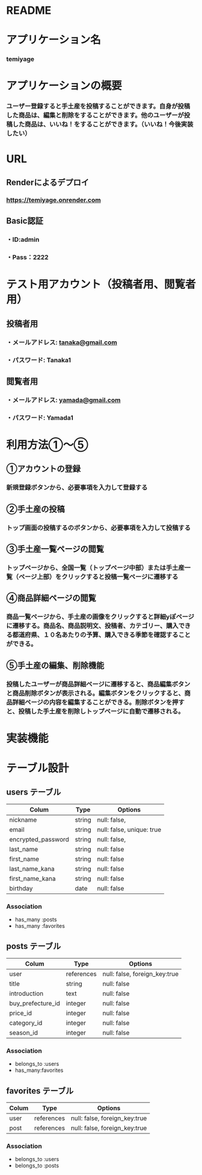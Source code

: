 # README

# アプリケーション名
### temiyage

# アプリケーションの概要
### ユーザー登録すると手土産を投稿することができます。自身が投稿した商品は、編集と削除をすることができます。他のユーザーが投稿した商品は、いいね！をすることができます。（いいね！今後実装したい）

# URL
## Renderによるデプロイ
### https://temiyage.onrender.com

## Basic認証
### ・ID:admin
### ・Pass：2222

# テスト用アカウント（投稿者用、閲覧者用）

## 投稿者用

### ・メールアドレス: tanaka@gmail.com
### ・パスワード: Tanaka1

## 閲覧者用

### ・メールアドレス: yamada@gmail.com
### ・パスワード: Yamada1

# 利用方法①〜⑤

## ①アカウントの登録
### 新規登録ボタンから、必要事項を入力して登録する

## ②手土産の投稿
### トップ画面の投稿するのボタンから、必要事項を入力して投稿する

## ③手土産一覧ページの閲覧
### トップページから、全国一覧（トップページ中部）または手土産一覧（ページ上部）をクリックすると投稿一覧ページに遷移する

## ④商品詳細ページの閲覧
### 商品一覧ページから、手土産の画像をクリックすると詳細yぽページに遷移する。商品名、商品説明文、投稿者、カテゴリー、購入できる都道府県、１０名あたりの予算、購入できる季節を確認することができる。

## ⑤手土産の編集、削除機能
### 投稿したユーザーが商品詳細ページに遷移すると、商品編集ボタンと商品削除ボタンが表示される。編集ボタンをクリックすると、商品詳細ページの内容を編集することができる。削除ボタンを押すと、投稿した手土産を削除しトップページに自動で遷移される。

# 実装機能



# テーブル設計

## users テーブル

| Colum                      | Type   | Options                  |
| -------------------------- | -----  | ------------------------ |
| nickname                   | string | null: false,             |
| email                      | string | null: false, unique: true|
| encrypted_password         | string | null: false,             |
| last_name                  | string | null: false              |
| first_name                 | string | null: false              |
| last_name_kana             | string | null: false              |
| first_name_kana            | string | null: false              |
| birthday                   | date   | null: false              |

### Association

- has_many :posts
- has_many :favorites

## posts テーブル

| Colum              | Type       | Options                       |
| ------------------ | ---------- | ----------------------------- |
| user               | references | null: false, foreign_key:true |
| title              | string     | null: false                   |
| introduction       | text       | null: false                   |
| buy_prefecture_id  | integer    | null: false                   |
| price_id           | integer    | null: false                   |
| category_id        | integer    | null: false                   |
| season_id          | integer    | null: false                   |


### Association

- belongs_to :users
- has_many:favorites

## favorites テーブル

| Colum | Type       | Options                       |
| ----  | ---------- | ----------------------------- |
| user  | references | null: false, foreign_key:true |
| post  | references | null: false, foreign_key:true |

### Association

- belongs_to :users
- belongs_to :posts
